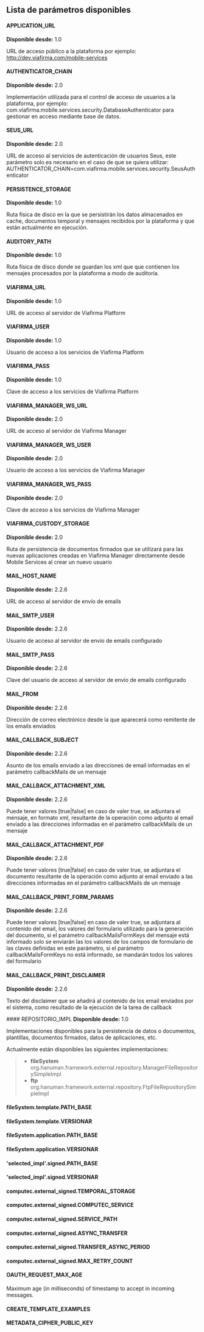 ## Lista de parámetros disponibles

#### APPLICATION_URL
**Disponible desde:** 1.0

URL de acceso público a la plataforma por ejemplo: http://dev.viafirma.com/mobile-services

#### AUTHENTICATOR_CHAIN
**Disponible desde:** 2.0

Implementación utilizada para el control de acceso de usuarios a la plataforma, por ejemplo: com.viafirma.mobile.services.security.DatabaseAuthenticator para gestionar en acceso mediante base de datos.

#### SEUS_URL
**Disponible desde:** 2.0

URL de acceso al servicios de autenticación de usuarios Seus, este parámetro solo es necesario en el caso de que se quiera utilizar:
 AUTHENTICATOR_CHAIN=com.viafirma.mobile.services.security.SeusAuthenticator

#### PERSISTENCE_STORAGE
**Disponible desde:** 1.0

Ruta física de disco en la que se persistirán los datos almacenados en cache, documentos temporal y mensajes recibidos por la plataforma y que están actualmente en ejecución.

#### AUDITORY_PATH
**Disponible desde:** 1.0

Ruta física de disco donde se guardan los xml que que contienen los mensajes procesados por la plataforma a modo de auditoría.

#### VIAFIRMA_URL
**Disponible desde:** 1.0

URL de acceso al servidor de Viafirma Platform

#### VIAFIRMA_USER
**Disponible desde:** 1.0

Usuario de acceso a los servicios de Viafirma Platform

#### VIAFIRMA_PASS
**Disponible desde:** 1.0

Clave de acceso a los servicios de Viafirma Platform

#### VIAFIRMA_MANAGER_WS_URL
**Disponible desde:** 2.0

URL de acceso al servidor de Viafirma Manager

#### VIAFIRMA_MANAGER_WS_USER
**Disponible desde:** 2.0

Usuario de acceso a los servicios de Viafirma Manager

#### VIAFIRMA_MANAGER_WS_PASS
**Disponible desde:** 2.0

Clave de acceso a los servicios de Viafirma Manager

#### VIAFIRMA_CUSTODY_STORAGE
**Disponible desde:** 2.0

Ruta de persistencia de documentos firmados que se utilizará para las nuevas aplicaciones creadas en Viafirma Manager directamente desde Mobile Services al crear un nuevo usuario

#### MAIL_HOST_NAME
**Disponible desde:** 2.2.6

URL de acceso al servidor de envío de emails

#### MAIL_SMTP_USER
**Disponible desde:** 2.2.6

Usuario de acceso al servidor de envío de emails configurado
#### MAIL_SMTP_PASS
**Disponible desde:** 2.2.6

Clave del usuario de acceso al servidor de envío de emails configurado

#### MAIL_FROM
**Disponible desde:** 2.2.6

Dirección de correo electrónico desde la que aparecerá como remitente de los emails enviados

#### MAIL_CALLBACK_SUBJECT
**Disponible desde:** 2.2.6

Asunto de los emails enviado a las direcciones de email informadas en el parámetro callbackMails de un mensaje

#### MAIL_CALLBACK_ATTACHMENT_XML
**Disponible desde:** 2.2.6

Puede tener valores [true|false] en caso de valer true, se adjuntara el mensaje, en formato xml, resultante de la operación como adjunto al email enviado a las direcciones informadas en el parámetro callbackMails de un mensaje

#### MAIL_CALLBACK_ATTACHMENT_PDF
**Disponible desde:** 2.2.6

Puede tener valores [true|false] en caso de valer true, se adjuntara el documento resultante de la operación como adjunto al email enviado a las direcciones informadas en el parámetro callbackMails de un mensaje

#### MAIL_CALLBACK_PRINT_FORM_PARAMS
**Disponible desde:** 2.2.6

Puede tener valores [true|false] en caso de valer true, se adjuntara al contenido del email, los valores del formulario utilizado para la generación del documento, si el parámetro callbackMailsFormKeys del mensaje está informado solo se enviarán las los valores de los campos de formulario de las claves definidas en este parámetro, si el parámetro callbackMailsFormKeys no está informado, se mandarán todos los valores del formulario

#### MAIL_CALLBACK_PRINT_DISCLAIMER
**Disponible desde:** 2.2.6

Texto del disclaimer que se añadirá al contenido de los email enviados por el sistema, como resultado de la ejecución de la tarea de callback

#### REPOSITORIO_IMPL
**Disponible desde:** 1.0

Implementaciones disponibles para la persistencia de datos o documentos, plantillas, documentos firmados, datos de aplicaciones, etc.

Actualmente están disponibles las siguientes implementaciones:

> * **fileSystem**  org.hanuman.framework.external.repository.ManagerFileRepositorySimpleImpl
> * **ftp**  org.hanuman.framework.external.repository.FtpFileRepositorySimpleImpl

#### fileSystem.template.PATH_BASE
#### fileSystem.template.VERSIONAR

#### fileSystem.application.PATH_BASE
#### fileSystem.application.VERSIONAR

#### 'selected_impl'.signed.PATH_BASE
#### 'selected_impl'.signed.VERSIONAR

#### computec.external_signed.TEMPORAL_STORAGE
#### computec.external_signed.COMPUTEC_SERVICE
#### computec.external_signed.SERVICE_PATH
#### computec.external_signed.ASYNC_TRANSFER
#### computec.external_signed.TRANSFER_ASYNC_PERIOD
#### computec.external_signed.MAX_RETRY_COUNT

#### OAUTH_REQUEST_MAX_AGE
Maximum age (in milliseconds) of timestamp to accept in incoming messages.

#### CREATE_TEMPLATE_EXAMPLES

#### METADATA_CIPHER_PUBLIC_KEY
